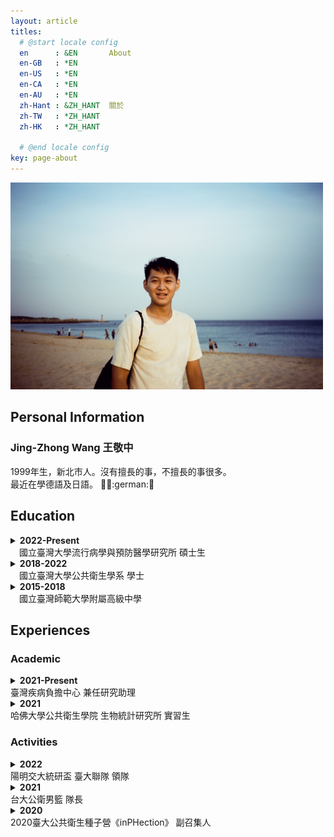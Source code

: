 ```yaml
---
layout: article
titles:
  # @start locale config
  en      : &EN       About
  en-GB   : *EN
  en-US   : *EN
  en-CA   : *EN
  en-AU   : *EN
  zh-Hant : &ZH_HANT  關於
  zh-TW   : *ZH_HANT
  zh-HK   : *ZH_HANT
 
  # @end locale config
key: page-about
---
```


<img src="IMG_5834.JPG" alt="Profile Picture" width="500"/>

## Personal Information
### Jing-Zhong Wang 王敬中
1999年生，新北市人。沒有擅長的事，不擅長的事很多。  
最近在學德語及日語。
:basketball::volleyball::german::japan:

## Education
<details>
  <summary><b>2022-Present</b><br>&emsp;國立臺灣大學流行病學與預防醫學研究所 碩士生</summary>
    <p>
    &emsp;主修生物醫學統計與資料科學<br>
    &emsp;Master student of Biostatistics and Health Data Science<br>
    &emsp;&emsp;<i>Institute of Epidemiology and Prevent Medicine<br>
    &emsp;&emsp;National Taiwan University</i>
    </p>
</details>
<details>
  <summary><b>2018-2022</b><br>&emsp;國立臺灣大學公共衛生學系 學士</summary>
    <p>
    &emsp;主修生物統計與健康資訊<br>
    &emsp;Bachelor of Science in Public Health<br>
    &emsp;Specialized in Biostatistics and Health Data<br>
    &emsp;&emsp;<i>National Taiwan University</i>
    <ul>
    <li>生物統計學程  Biological Statistics Program</li>
    <li>傳染病學程 (主修流行病學) Infectious Diseases Program (Specialized in Epidemiology)</li>
    <li>健康大數據學程 Big Data in Health Program</li>
    </ul>
    </p>
</details>
<details>
  <summary><b>2015-2018</b><br>&emsp;國立臺灣師範大學附屬高級中學</summary>
    <p>
    &emsp;High School Diploma<br>
    &emsp;&emsp;<i>The Affiliated Senior High School of National Taiwan Normal University</i>
    </p>
</details>

## Experiences

### Academic
<details>
  <summary><b>2021-Present</b><br>
   臺灣疾病負擔中心 兼任研究助理
  </summary>
  <p>
  Learn on:
  <li> Disease burden
  <li> Data visualization using <i>R Shiny</i> and related packages
  <li> Disease burden research using <i>SAS</i> and <i>NHIRD</i>
  </p>
</details>
<details>
  <summary><b>2021</b><br>
   哈佛大學公共衛生學院 生物統計研究所 實習生
  </summary>
  <p>
  （大四上必修 公共衛生實習）<br>
  Work on Mediation analysis in high dimensional data
  
  </p>
</details>

### Activities
<details>
  <summary><b>2022</b><br>
   陽明交大統研盃 臺大聯隊 領隊
  </summary>
  <p>
  排球 亞軍 
  </p>
</details>
<details>
  <summary><b>2021</b><br>
   台大公衛男籃 隊長
  </summary>
  <p>
  2021 公衛盃 亞軍 
  </p>
</details>
<details>
  <summary><b>2020</b><br>
   2020臺大公共衛生種子營《inPHection》 副召集人
  </summary>
  <p>
  </p>
</details>

